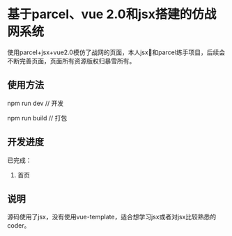 # 基于parcel、vue 2.0和jsx搭建的仿战网系统

使用parcel+jsx+vue2.0模仿了战网的页面，本人jsx和parcel练手项目，后续会不断完善页面，页面所有资源版权归暴雪所有。

## 使用方法

npm run dev  // 开发

npm run build // 打包

## 开发进度

已完成：

1. 首页

## 说明

源码使用了jsx，没有使用vue-template，适合想学习jsx或者对jsx比较熟悉的coder。
